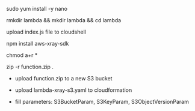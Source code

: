 sudo yum install -y nano

rmkdir lambda && mkdir lambda  && cd lambda

upload index.js file to cloudshell

npm  install aws-xray-sdk

chmod a+r *

zip -r function.zip .

- upload function.zip to a new S3 bucket

- upload lambda-xray-s3.yaml to cloudformation
 - fill parameters: S3BucketParam, S3KeyParam, S3ObjectVersionParam

